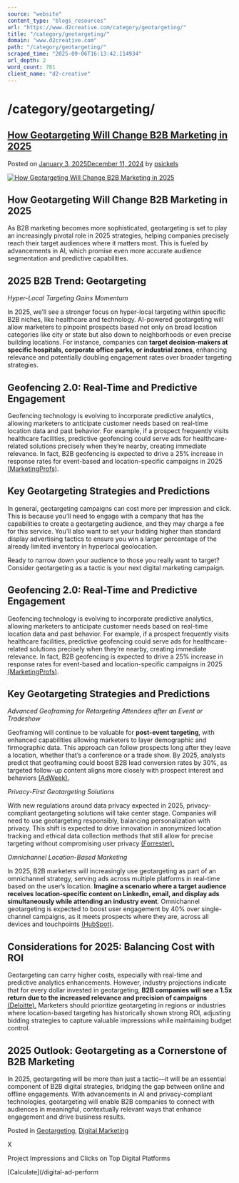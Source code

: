 ```yaml
---
source: "website"
content_type: "blogs_resources"
url: "https://www.d2creative.com/category/geotargeting/"
title: "/category/geotargeting/"
domain: "www.d2creative.com"
path: "/category/geotargeting/"
scraped_time: "2025-09-06T16:13:42.114934"
url_depth: 2
word_count: 781
client_name: "d2-creative"
---
```


# /category/geotargeting/

## [**How Geotargeting Will Change B2B Marketing in 2025**](https://www.d2creative.com/geotargeting/)

Posted on [January 3, 2025December 11, 2024](https://www.d2creative.com/geotargeting/) by [psickels](https://www.d2creative.com/author/psickels/)

[![How Geotargeting Will Change B2B Marketing in 2025](https://www.d2creative.com/wp-content/uploads/2022/08/blog-hero-geotargeting-scaled.jpg)](https://www.d2creative.com/geotargeting/)

## How Geotargeting Will Change B2B Marketing in 2025

As B2B marketing becomes more sophisticated, geotargeting is set to play an increasingly pivotal role in 2025 strategies, helping companies precisely reach their target audiences where it matters most. This is fueled by advancements in AI, which promise even more accurate audience segmentation and predictive capabilities.

## 2025 B2B Trend: Geotargeting

_Hyper-Local Targeting Gains Momentum_

In 2025, we’ll see a stronger focus on hyper-local targeting within specific B2B niches, like healthcare and technology. AI-powered geotargeting will allow marketers to pinpoint prospects based not only on broad location categories like city or state but also down to neighborhoods or even precise building locations. For instance, companies can **target decision-makers at specific hospitals, corporate office parks, or industrial zones**, enhancing relevance and potentially doubling engagement rates over broader targeting strategies.

## Geofencing 2.0: Real-Time and Predictive Engagement

Geofencing technology is evolving to incorporate predictive analytics, allowing marketers to anticipate customer needs based on real-time location data and past behavior. For example, if a prospect frequently visits healthcare facilities, predictive geofencing could serve ads for healthcare-related solutions precisely when they’re nearby, creating immediate relevance. In fact, B2B geofencing is expected to drive a 25% increase in response rates for event-based and location-specific campaigns in 2025 [(MarketingProfs)](https://www.marketingprofs.com/charts/2024/51537/current-future-trends-shaping-b2b-marketing).

## Key Geotargeting Strategies and Predictions

In general, geotargeting campaigns can cost more per impression and click. This is because you’ll need to engage with a company that has the capabilities to create a geotargeting audience, and they may charge a fee for this service. You’ll also want to set your bidding higher than standard display advertising tactics to ensure you win a larger percentage of the already limited inventory in hyperlocal geolocation.

Ready to narrow down your audience to those you really want to target? Consider geotargeting as a tactic is your next digital marketing campaign.

## Geofencing 2.0: Real-Time and Predictive Engagement

Geofencing technology is evolving to incorporate predictive analytics, allowing marketers to anticipate customer needs based on real-time location data and past behavior. For example, if a prospect frequently visits healthcare facilities, predictive geofencing could serve ads for healthcare-related solutions precisely when they’re nearby, creating immediate relevance. In fact, B2B geofencing is expected to drive a 25% increase in response rates for event-based and location-specific campaigns in 2025 [(MarketingProfs)](https://www.marketingprofs.com/charts/2024/51537/current-future-trends-shaping-b2b-marketing).

## Key Geotargeting Strategies and Predictions

_Advanced Geoframing for Retargeting Attendees after an Event or Tradeshow_

Geoframing will continue to be valuable for **post-event targeting**, with enhanced capabilities allowing marketers to layer demographic and firmographic data. This approach can follow prospects long after they leave a location, whether that’s a conference or a trade show. By 2025, analysts predict that geoframing could boost B2B lead conversion rates by 30%, as targeted follow-up content aligns more closely with prospect interest and behaviors [(AdWeek).](https://www.adweek.com/brand-marketing/the-future-of-b2b-growth-your-brand/)

_Privacy-First Geotargeting Solutions_

With new regulations around data privacy expected in 2025, privacy-compliant geotargeting solutions will take center stage. Companies will need to use geotargeting responsibly, balancing personalization with privacy. This shift is expected to drive innovation in anonymized location tracking and ethical data collection methods that still allow for precise targeting without compromising user privacy [(Forrester).](https://www.forrester.com/blogs/a-2025-global-privacy-prospectus/)

_Omnichannel Location-Based Marketing_

In 2025, B2B marketers will increasingly use geotargeting as part of an omnichannel strategy, serving ads across multiple platforms in real-time based on the user’s location. **Imagine a scenario where a target audience receives** **location-specific content on LinkedIn, email, and display ads simultaneously while attending an industry event**. Omnichannel geotargeting is expected to boost user engagement by 40% over single-channel campaigns, as it meets prospects where they are, across all devices and touchpoints [(HubSpot)](https://blog.hubspot.com/service/omni-channel-experience).

## Considerations for 2025: Balancing Cost with ROI

Geotargeting can carry higher costs, especially with real-time and predictive analytics enhancements. However, industry projections indicate that for every dollar invested in geotargeting, **B2B companies will see a 1.5x return due to the increased relevance and precision of campaigns** [(Deloitte).](https://www2.deloitte.com/content/dam/Deloitte/uk/Documents/consultancy/deloitte-uk-future-of-experience-marketing-attribution-and-roi.pdf) Marketers should prioritize geotargeting in regions or industries where location-based targeting has historically shown strong ROI, adjusting bidding strategies to capture valuable impressions while maintaining budget control.

## 2025 Outlook: Geotargeting as a Cornerstone of B2B Marketing

In 2025, geotargeting will be more than just a tactic—it will be an essential component of B2B digital strategies, bridging the gap between online and offline engagements. With advancements in AI and privacy-compliant technologies, geotargeting will enable B2B companies to connect with audiences in meaningful, contextually relevant ways that enhance engagement and drive business results.

Posted in [Geotargeting](https://www.d2creative.com/category/geotargeting/), [Digital Marketing](https://www.d2creative.com/category/digital-marketing/)

X

Project Impressions and Clicks on Top Digital Platforms

[Calculate](/digital-ad-perform